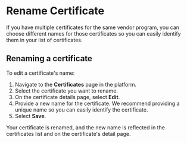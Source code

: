 # Rename Certificate

If you have multiple certificates for the same vendor program, you can choose different names for those certificates so you can easily identify them in your list of certificates.&#x20;

## Renaming a certificate

To edit a certificate's name:

1. Navigate to the **Certificates** page in the platform.
2. Select the certificate you want to rename.
3. On the certificate details page, select **Edit**.
4. Provide a new name for the certificate. We recommend providing a unique name so you can easily identify the certificate.
5. Select **Save**.

Your certificate is renamed, and the new name is reflected in the certificates list and on the certificate's detail page.
